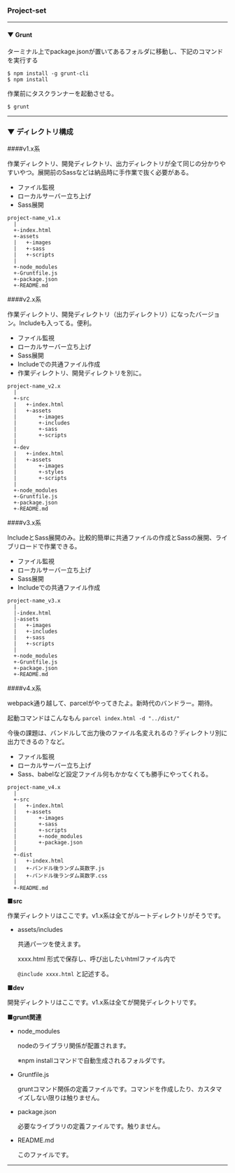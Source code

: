 ### Project-set

---

#### ▼ Grunt

ターミナル上でpackage.jsonが置いてあるフォルダに移動し、下記のコマンドを実行する

```
$ npm install -g grunt-cli
$ npm install
```

作業前にタスクランナーを起動させる。

```
$ grunt
```
---

### ▼ ディレクトリ構成

####v1.x系

作業ディレクトリ、開発ディレクトリ、出力ディレクトリが全て同じの分かりやすいやつ。展開前のSassなどは納品時に手作業で抜く必要がある。

* ファイル監視
* ローカルサーバー立ち上げ
* Sass展開

```
project-name_v1.x
  |     
  +-index.html
  +-assets
  |   +-images
  |   +-sass
  |   +-scripts
  |
  +-node_modules
  +-Gruntfile.js
  +-package.json
  +-README.md
```

####v2.x系

作業ディレクトリ、開発ディレクトリ（出力ディレクトリ）になったバージョン。Includeも入ってる。便利。

* ファイル監視
* ローカルサーバー立ち上げ
* Sass展開
* Includeでの共通ファイル作成
* 作業ディレクトリ、開発ディレクトリを別に。

```
project-name_v2.x
  |     
  +-src
  |   +-index.html
  |   +-assets
  |       +-images
  |       +-includes
  |       +-sass
  |       +-scripts
  |
  +-dev
  |   +-index.html
  |   +-assets
  |       +-images
  |       +-styles
  |       +-scripts
  |
  +-node_modules
  +-Gruntfile.js
  +-package.json
  +-README.md
```

####v3.x系

IncludeとSass展開のみ。比較的簡単に共通ファイルの作成とSassの展開、ライブリロードで作業できる。

* ファイル監視
* ローカルサーバー立ち上げ
* Sass展開
* Includeでの共通ファイル作成

```
project-name_v3.x
  |     
  |-index.html
  |-assets
  |   +-images
  |   +-includes
  |   +-sass
  |   +-scripts
  |
  +-node_modules
  +-Gruntfile.js
  +-package.json
  +-README.md
```

####v4.x系

webpack通り越して、parcelがやってきたよ。新時代のバンドラー。期待。

起動コマンドはこんなもん `parcel index.html -d "../dist/"`

今後の課題は、バンドルして出力後のファイル名変えれるの？ディレクトリ別に出力できるの？など。

* ファイル監視
* ローカルサーバー立ち上げ
* Sass、babelなど設定ファイル何もかかなくても勝手にやってくれる。

```
project-name_v4.x
  |     
  +-src
  |   +-index.html
  |   +-assets
  |       +-images
  |       +-sass
  |       +-scripts
  |       +-node_modules
  |       +-package.json
  |
  +-dist
  |   +-index.html
  |   +-バンドル後ランダム英数字.js
  |   +-バンドル後ランダム英数字.css
  |
  +-README.md
```


**■src**

作業ディレクトリはここです。v1.x系は全てがルートディレクトリがそうです。

* assets/includes

	共通パーツを使えます。

	xxxx.html 形式で保存し、呼び出したいhtmlファイル内で
	
	`@include xxxx.html` と記述する。

**■dev**

開発ディレクトリはここです。v1.x系は全てが開発ディレクトリです。

**■grunt関連**

* node_modules

	nodeのライブラリ関係が配置されます。

	※npm installコマンドで自動生成されるフォルダです。

* Gruntfile.js

	gruntコマンド関係の定義ファイルです。コマンドを作成したり、カスタマイズしない限りは触りません。

* package.json

	必要なライブラリの定義ファイルです。触りません。

* README.md

	このファイルです。

---